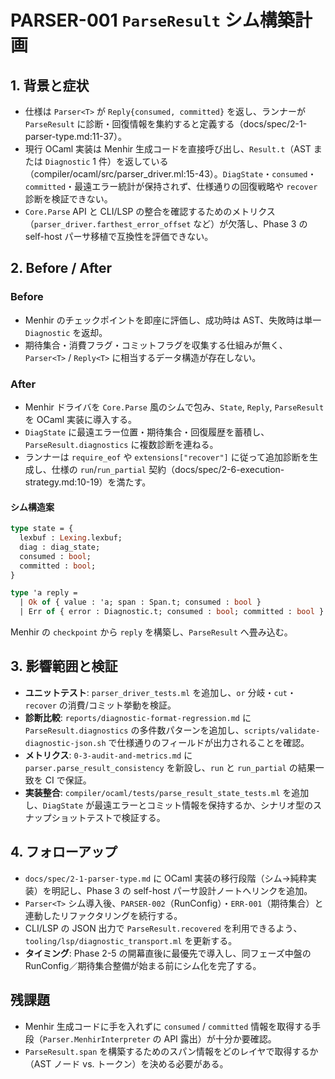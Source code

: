 # PARSER-001 `ParseResult` シム構築計画

## 1. 背景と症状
- 仕様は `Parser<T>` が `Reply{consumed, committed}` を返し、ランナーが `ParseResult` に診断・回復情報を集約すると定義する（docs/spec/2-1-parser-type.md:11-37）。  
- 現行 OCaml 実装は Menhir 生成コードを直接呼び出し、`Result.t`（AST または `Diagnostic` 1 件）を返している（compiler/ocaml/src/parser_driver.ml:15-43）。`DiagState`・`consumed`・`committed`・最遠エラー統計が保持されず、仕様通りの回復戦略や `recover` 診断を検証できない。  
- `Core.Parse` API と CLI/LSP の整合を確認するためのメトリクス（`parser_driver.farthest_error_offset` など）が欠落し、Phase 3 の self-host パーサ移植で互換性を評価できない。

## 2. Before / After
### Before
- Menhir のチェックポイントを即座に評価し、成功時は AST、失敗時は単一 `Diagnostic` を返却。  
- 期待集合・消費フラグ・コミットフラグを収集する仕組みが無く、`Parser<T>` / `Reply<T>` に相当するデータ構造が存在しない。

### After
- Menhir ドライバを `Core.Parse` 風のシムで包み、`State`, `Reply`, `ParseResult` を OCaml 実装に導入する。  
- `DiagState` に最遠エラー位置・期待集合・回復履歴を蓄積し、`ParseResult.diagnostics` に複数診断を連ねる。  
- ランナーは `require_eof` や `extensions["recover"]` に従って追加診断を生成し、仕様の `run`/`run_partial` 契約（docs/spec/2-6-execution-strategy.md:10-19）を満たす。

#### シム構造案
```ocaml
type state = {
  lexbuf : Lexing.lexbuf;
  diag : diag_state;
  consumed : bool;
  committed : bool;
}

type 'a reply =
  | Ok of { value : 'a; span : Span.t; consumed : bool }
  | Err of { error : Diagnostic.t; consumed : bool; committed : bool }
```
Menhir の `checkpoint` から `reply` を構築し、`ParseResult` へ畳み込む。

## 3. 影響範囲と検証
- **ユニットテスト**: `parser_driver_tests.ml` を追加し、`or` 分岐・`cut`・`recover` の消費/コミット挙動を検証。  
- **診断比較**: `reports/diagnostic-format-regression.md` に `ParseResult.diagnostics` の多件数パターンを追加し、`scripts/validate-diagnostic-json.sh` で仕様通りのフィールドが出力されることを確認。  
- **メトリクス**: `0-3-audit-and-metrics.md` に `parser.parse_result_consistency` を新設し、`run` と `run_partial` の結果一致を CI で保証。
- **実装整合**: `compiler/ocaml/tests/parse_result_state_tests.ml` を追加し、`DiagState` が最遠エラーとコミット情報を保持するか、シナリオ型のスナップショットテストで検証する。

## 4. フォローアップ
- `docs/spec/2-1-parser-type.md` に OCaml 実装の移行段階（シム→純粋実装）を明記し、Phase 3 の self-host パーサ設計ノートへリンクを追加。  
- `Parser<T>` シム導入後、`PARSER-002`（RunConfig）・`ERR-001`（期待集合）と連動したリファクタリングを続行する。  
- CLI/LSP の JSON 出力で `ParseResult.recovered` を利用できるよう、`tooling/lsp/diagnostic_transport.ml` を更新する。
- **タイミング**: Phase 2-5 の開幕直後に最優先で導入し、同フェーズ中盤の RunConfig／期待集合整備が始まる前にシム化を完了する。

## 残課題
- Menhir 生成コードに手を入れずに `consumed` / `committed` 情報を取得する手段（`Parser.MenhirInterpreter` の API 露出）が十分か要確認。  
- `ParseResult.span` を構築するためのスパン情報をどのレイヤで取得するか（AST ノード vs. トークン）を決める必要がある。
